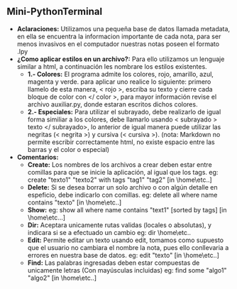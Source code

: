 ## Mini-PythonTerminal

  * **Aclaraciones:** Utilizamos una pequeña base de datos llamada metadata, en ella se encuentra la informacion importante de cada nota, para ser menos invasivos en el computador nuestras notas poseen el formato .lpy
  * **¿Como aplicar estilos en un archivo?:**
        Para ello utilizamos un lenguaje similar a html, a continuación les nombrare los estilos existentes.
      * **1.- Colores:** El programa admite los colores, rojo, amarillo, azul, magenta y verde. para aplicar uno realice lo siguiente:
                         primero llamelo de esta manera, < rojo >, escriba su texto y cierre cada bloque de color con </ color >, para mayor
                         información revise el archivo auxiliar.py, donde estaran escritos dichos colores.
      * **2.- Especiales:**  Para utilizar el subrayado, debe realizarlo de igual forma similiar a los colores, debe llamarlo usando
                            < subrayado > texto </ subrayado>, lo anterior de igual manera puede utilizar las negritas (< negrita >) y cursiva
                            (< cursiva >). 
        (nota: Markdown no permite escribir correctamente html, no existe espacio entre las barras y el color o especial)
  * **Comentarios:**
      * **Create:** Los nombres de los archivos a crear deben estar entre comillas para que se inicie la aplicación, al igual que los tags. eg: create "texto1" "texto2" with tags "tag1" "tag2" [in \home\etc..]
      * **Delete:** Si se desea borrar un solo archivo o con algún detalle en espeficio, debe indicarlo con comillas. 
                    eg: delete all where name contains "texto" [in \home\etc..]
      * **Show:** eg: show all where name contains "text1" [sorted by tags] [in \home\etc...]
      * **Dir:** Aceptara unicamente rutas validas (locales o absolutas), y indicara si se a efectuado un cambio
                   eg: dir \home\etc..
      * **Edit:** Permite editar un texto usando edit, tomamos como supuesto que el usuario no cambiara el nombre la nota, pues ello conllevaria a errores en nuestra base de datos. eg: edit "texto" [in \home\etc..]
      * **Find:**  Las palabras ingresadas deben estar compuestas de unicamente letras (Con mayúsculas incluidas)
                  eg: find some "algo1" "algo2" [in \home\etc..]
